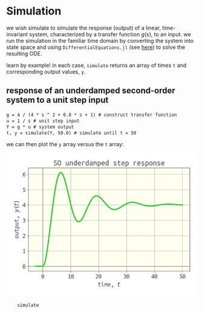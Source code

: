 # Simulation

we wish simulate to simulate the response (output) of a linear, time-invariant system, characterized by a transfer function $g(s)$, to an input. we run the simulation in the familiar time domain by converting the system into state space and using `DifferentialEquations.jl` (see [here](https://github.com/JuliaDiffEq/DifferentialEquations.jl)) to solve the resulting ODE.

learn by example! in each case, `simulate` returns an array of times `t` and corresponding output values, `y`.

## response of an underdamped second-order system to a unit step input

```
g = 4 / (4 * s ^ 2 + 0.8 * s + 1) # construct transfer function
u = 1 / s # unit step input
Y = g * u # system output
t, y = simulate(Y, 50.0) # simulate until t = 50
```

we can then plot the `y` array versus the `t` array:

![](example_response.png)

```@docs
    simulate
```
